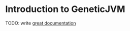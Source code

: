 # Introduction to GeneticJVM

TODO: write [great documentation](http://jacobian.org/writing/great-documentation/what-to-write/)
